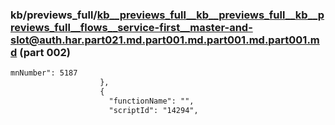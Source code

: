 ### kb/previews_full/kb__previews_full__kb__previews_full__kb__previews_full__flows__service-first__master-and-slot@auth.har.part021.md.part001.md.part001.md.part001.md (part 002)

```md
mnNumber": 5187
                    },
                    {
                      "functionName": "",
                      "scriptId": "14294",
           
```

```
